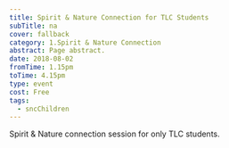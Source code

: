 ```yaml
---
title: Spirit & Nature Connection for TLC Students
subTitle: na
cover: fallback
category: 1.Spirit & Nature Connection
abstract: Page abstract.
date: 2018-08-02
fromTime: 1.15pm
toTime: 4.15pm
type: event
cost: Free
tags:
  - sncChildren
---
```


Spirit & Nature connection session for only TLC students.

